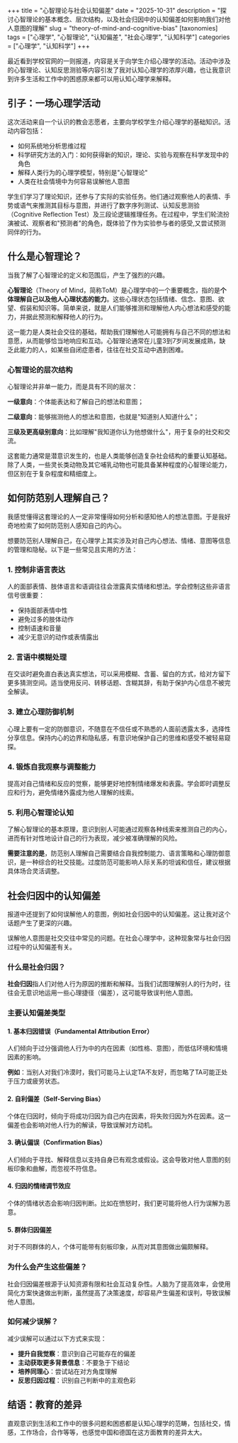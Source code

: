 +++
title = "心智理论与社会认知偏差"
date = "2025-10-31"
description = "探讨心智理论的基本概念、层次结构，以及社会归因中的认知偏差如何影响我们对他人意图的理解"
slug = "theory-of-mind-and-cognitive-bias"
[taxonomies]
tags = ["心理学", "心智理论", "认知偏差", "社会心理学", "认知科学"]
categories = ["心理学", "认知科学"]
+++

最近看到学校官网的一则报道，内容是关于向学生介绍心理学的活动。活动中涉及的心智理论、认知反思测验等内容引发了我对认知心理学的浓厚兴趣，也让我意识到许多生活和工作中的困惑原来都可以用认知心理学来解释。

<!-- more -->

## 引子：一场心理学活动

这次活动来自一个认识的教会志愿者，主要向学校学生介绍心理学的基础知识。活动内容包括：

- 如何系统地分析思维过程
- 科学研究方法的入门：如何获得新的知识，理论、实验与观察在科学发现中的角色
- 解释人类行为的心理学模型，特别是"心智理论"
- 人类在社会情境中为何容易误解他人意图

学生们学习了理论知识，还参与了实际的实验任务。他们通过观察他人的表情、手势或语气来推测其目标与意图，并进行了数字序列测试、认知反思测验（Cognitive Reflection Test）及三段论逻辑推理任务。在过程中，学生们轮流扮演被试、观察者和"预测者"的角色，既体验了作为实验参与者的感受,又尝试预测同伴的行为。

## 什么是心智理论？

当我了解了心智理论的定义和范围后，产生了强烈的兴趣。

**心智理论**（Theory of Mind，简称ToM）是心理学中的一个重要概念，指的是**个体理解自己以及他人心理状态的能力**。这些心理状态包括情绪、信念、意图、欲望、假装和知识等。简单来说，就是人们能够推测和理解他人内心想法和感受的能力，并据此预测和解释他人的行为。

这一能力是人类社会交往的基础，帮助我们理解他人可能拥有与自己不同的想法和意愿，从而能够恰当地响应和互动。心智理论通常在儿童3到7岁间发展成熟，缺乏此能力的人，如某些自闭症患者，往往在社交互动中遇到困难。

### 心智理论的层次结构

心智理论并非单一能力，而是具有不同的层次：

**一级意向**：个体能表达和了解自己的想法和意图；

**二级意向**：能够揣测他人的想法和意图，也就是"知道别人知道什么"；

**三级及更高级别意向**：比如理解"我知道你认为他想做什么"，用于复杂的社交和交流。

这套能力通常是潜意识发生的，也是人类能够创造复杂社会结构的重要认知基础。除了人类，一些灵长类动物及其它哺乳动物也可能具备某种程度的心智理论能力，但区别在于复杂程度和精细度上。

## 如何防范别人理解自己？

我感觉懂得这套理论的人一定非常懂得如何分析和感知他人的想法意图。于是我好奇地检索了如何防范别人感知自己的内心。

想要防范别人理解自己，在心理学上其实涉及对自己内心想法、情绪、意图等信息的管理和隐秘。以下是一些常见且实用的方法：

### 1. 控制非语言表达

人的面部表情、肢体语言和语调往往会泄露真实情绪和想法。学会控制这些非语言信号很重要：

- 保持面部表情中性
- 避免过多的肢体动作
- 控制语速和音量
- 减少无意识的动作或表情露出

### 2. 言语中模糊处理

在交谈时避免直白表达真实想法，可以采用模糊、含蓄、留白的方式，给对方留下更多猜测空间。适当使用反问、转移话题、含糊其辞，有助于保护内心信息不被完全解读。

### 3. 建立心理防御机制

心理上要有一定的防御意识，不随意在不信任或不熟悉的人面前透露太多，选择性分享信息。保持内心的边界和隐私感，有意识地保护自己的思维和感受不被轻易窥探。

### 4. 锻炼自我观察与调整能力

提高对自己情绪和反应的觉察，能够更好地控制情绪爆发和表露。学会即时调整反应和行为，避免情绪外露成为他人理解的线索。

### 5. 利用心智理论认知

了解心智理论的基本原理，意识到别人可能通过观察各种线索来推测自己的内心，进而有针对性地设计自己的行为表现，减少被准确理解的风险。

**需要注意的是**，防范别人理解自己需要结合自我控制能力、语言策略和心理防御意识，是一种综合的社交技能。过度防范可能影响人际关系的坦诚和信任，建议根据具体场合灵活调整。

## 社会归因中的认知偏差

报道中还提到了如何误解他人的意图，例如社会归因中的认知偏差。这让我对这个话题产生了更深的兴趣。

误解他人意图是社交交往中常见的问题。在社会心理学中，这种现象常与社会归因过程中的认知偏差有关。

### 什么是社会归因？

**社会归因**指人们对他人行为原因的推断和解释。当我们试图理解别人的行为时，往往会无意识地运用一些心理捷径（偏差），这可能导致误判他人意图。

### 主要认知偏差类型

#### 1. 基本归因错误（Fundamental Attribution Error）

人们倾向于过分强调他人行为中的内在因素（如性格、意图），而低估环境和情境因素的影响。

**例如**：当别人对我们冷漠时，我们可能马上认定TA不友好，而忽略了TA可能正处于压力或疲劳状态。

#### 2. 自利偏差（Self-Serving Bias）

个体在归因时，倾向于将成功归因为自己内在因素，将失败归因为外在因素。这一偏差也会影响对他人行为的解读，导致误解对方动机。

#### 3. 确认偏误（Confirmation Bias）

人们倾向于寻找、解释信息以支持自身已有观念或假设。这会导致对他人意图的刻板印象和曲解，而忽视不符信息。

#### 4. 归因的情绪调节效应

个体的情绪状态会影响归因判断。比如在愤怒时，我们更可能将他人行为误解为恶意。

#### 5. 群体归因偏差

对于不同群体的人，个体可能带有刻板印象，从而对其意图做出偏颇解释。

### 为什么会产生这些偏差？

社会归因偏差根源于认知资源有限和社会互动复杂性。人脑为了提高效率，会使用简化方案快速做出判断，虽然提高了决策速度，却容易产生偏差和误判，导致误解他人意图。

### 如何减少误解？

减少误解可以通过以下方式来实现：

- **提升自我觉察**：意识到自己可能存在的偏差
- **主动获取更多背景信息**：不要急于下结论
- **培养同理心**：尝试站在对方角度理解
- **反思归因过程**：识别自己判断中的主观色彩

## 结语：教育的差异

直观意识到生活和工作中的很多问题和困惑都是认知心理学的范畴，包括社交，情感，工作场合，合作等等，也感觉中国和德国在这方面教育的差异太大。
